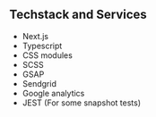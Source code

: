 
## Techstack and Services

- Next.js
- Typescript
- CSS modules
- SCSS
- GSAP
- Sendgrid
- Google analytics
- JEST (For some snapshot tests)




